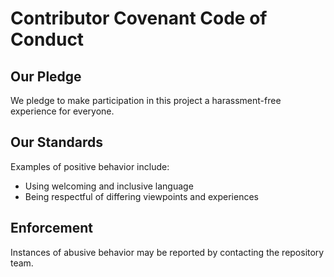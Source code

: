 # Contributor Covenant Code of Conduct

## Our Pledge
We pledge to make participation in this project a harassment-free experience for everyone.

## Our Standards
Examples of positive behavior include:
- Using welcoming and inclusive language  
- Being respectful of differing viewpoints and experiences

## Enforcement
Instances of abusive behavior may be reported by contacting the repository team.
